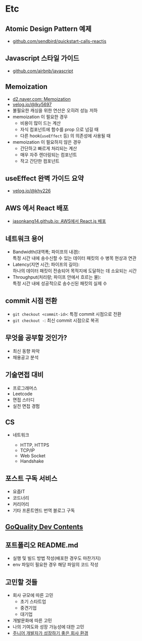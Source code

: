 # Etc

## Atomic Design Pattern 예제

- [github.com/sendbird/quickstart-calls-reactjs](https://github.com/sendbird/quickstart-calls-reactjs)

## Javascript 스타일 가이드

- [github.com/airbnb/javascript](https://github.com/airbnb/javascript)

## Memoization

- [d2.naver.com: Memoization](https://d2.naver.com/helloworld/9223303?ref=codenary)
- [velog.io/@lky5697](https://velog.io/@lky5697/stop-using-usememo-now)
- 불필요한 캐싱을 위한 연산은 오히려 성능 저하
- memoization 이 필요한 경우
  - 비용이 많이 드는 계산
  - 자식 컴포넌트에 함수를 prop 으로 넘길 때
  - 다른 hook(`useEffect` 등) 의 의존성에 사용될 때
- memoization 이 필요하지 않은 경우
  - 간단하고 빠르게 처리되는 계산
  - 매우 자주 렌더링되는 컴포넌트
  - 작고 간단한 컴포넌트

## useEffect 완벽 가이드 요약

- [velog.io/@khy226](https://velog.io/@khy226/useEffect-%EC%99%84%EB%B2%BD-%EA%B0%80%EC%9D%B4%EB%93%9C-%EC%9A%94%EC%95%BD)

## AWS 에서 React 배포

- [jasonkang14.github.io: AWS에서 React.js 배포](https://jasonkang14.github.io/aws/aws-amplify-with-react)

## 네트워크 용어

- Bandwidth(대역폭; 파이프의 내경):  
  특정 시간 내에 송수신할 수 있는 데이터 패킷의 수
  병목 현상과 연관
- Latency(지연 시간; 파이프의 길이):  
  하나의 데이터 패킷이 전송되어 목적지에 도달하는 데 소요되는 시간
- Throughput(처리량; 파이프 안에서 흐르는 물):  
  특정 시간 내에 성공적으로 송수신된 패킷의 실제 수

## commit 시점 전환

- `git checkout <commit-id>`: 특정 commit 시점으로 전환
- `git checkout -`: 최신 commit 시점으로 복귀

## 무엇을 공부할 것인가?

- 최신 동향 파악
- 채용공고 분석

## 기술면접 대비

- 프로그래머스
- Leetcode
- 면접 스터디
- 실전 면접 경험

## CS

- 네트워크

  - HTTP, HTTPS
  - TCP/IP
  - Web Socket
  - Handshake

## 포스트 구독 서비스

- 요즘IT
- 코드너리
- 커리어리
- 기타 프론트엔드 번역 블로그 구독

## [GoQuality Dev Contents](https://github.com/Integerous/goQuality-dev-contents)

## 포트폴리오 README.md

- 실행 및 빌드 방법 작성(배포한 경우도 마찬가지)
- env 파일이 필요한 경우 해당 파일의 코드 작성

## 고민할 것들

- 회사 규모에 따른 고민
  - 초기 스타트업
  - 중견기업
  - 대기업
- 개발문화에 따른 고민
- 나의 기여도와 성장 가능성에 대한 고민
- [주니어 개발자가 성장하기 좋은 회사 환경](https://f-lab.kr/blog/criteria-choosing-company-for-developers)
